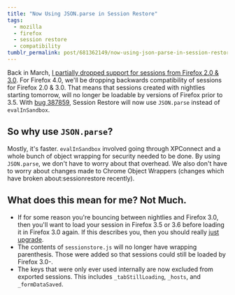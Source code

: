 ```yaml
---
title: "Now Using JSON.parse in Session Restore"
tags:
  - mozilla
  - firefox
  - session restore
  - compatibility
tumblr_permalink: post/681362149/now-using-json-parse-in-session-restore
---
```


Back in March, [I partially dropped support for sessions from Firefox 2.0 & 3.0](/posts/partially-dropping-support-for-firefox-2-0-3-0). For Firefox 4.0, we'll be dropping backwards compatibility of sessions for Firefox 2.0 & 3.0. That means that sessions created with nightlies starting tomorrow, will no longer be loadable by versions of Firefox prior to 3.5. With [bug 387859](https://bugzilla.mozilla.org/show_bug.cgi?id=387859), Session Restore will now use `JSON.parse` instead of `evalInSandbox`.

## So why use `JSON.parse`?

Mostly, it's faster. `evalInSandbox` involved going through XPConnect and a whole bunch of object wrapping for security needed to be done. By using `JSON.parse`, we don't have to worry about that overhead. We also don't have to worry about changes made to Chrome Object Wrappers (changes which have broken about:sessionrestore recently).

## What does this mean for me? Not Much.

* If for some reason you're bouncing between nightlies and Firefox 3.0, then you'll want to load your session in Firefox 3.5 or 3.6 before loading it in Firefox 3.0 again. If this describes you, then you should really [just upgrade](http://www.mozilla.com/firefox/firefox.html).
* The contents of `sessionstore.js` will no longer have wrapping parenthesis. Those were added so that sessions could still be loaded by Firefox 3.0-.
* The keys that were only ever used internally are now excluded from exported sessions. This includes `_tabStillLoading`, `_hosts`, and `_formDataSaved`.

